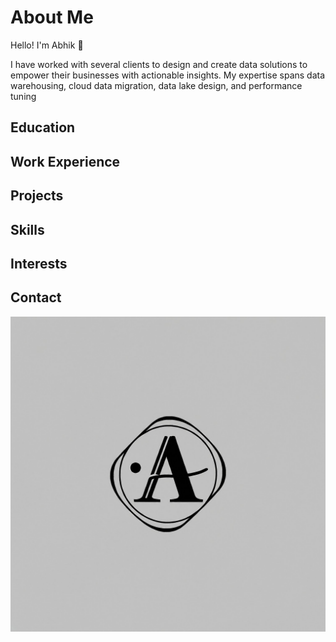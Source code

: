 # About Me 

Hello! I'm Abhik 👋 
<p>
</p>
I have worked with several clients to design and create data solutions to empower their businesses with actionable insights. My expertise spans data warehousing, cloud data migration, data lake design, and performance tuning

## Education


## Work Experience 


## Projects 


## Skills 


## Interests 


## Contact 
![image info](https://raw.githubusercontent.com/ghoshabhik/ghoshabhik.github.io/main/assets/images/index.jpg)
